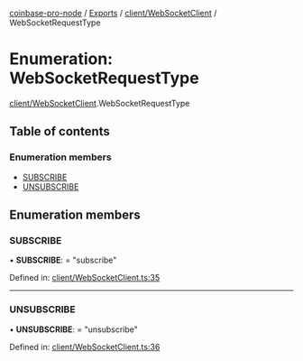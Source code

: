 [coinbase-pro-node](../README.md) / [Exports](../modules.md) / [client/WebSocketClient](../modules/client_websocketclient.md) / WebSocketRequestType

# Enumeration: WebSocketRequestType

[client/WebSocketClient](../modules/client_websocketclient.md).WebSocketRequestType

## Table of contents

### Enumeration members

- [SUBSCRIBE](client_websocketclient.websocketrequesttype.md#subscribe)
- [UNSUBSCRIBE](client_websocketclient.websocketrequesttype.md#unsubscribe)

## Enumeration members

### SUBSCRIBE

• **SUBSCRIBE**: = "subscribe"

Defined in: [client/WebSocketClient.ts:35](https://github.com/bennycode/coinbase-pro-node/blob/004782e/src/client/WebSocketClient.ts#L35)

___

### UNSUBSCRIBE

• **UNSUBSCRIBE**: = "unsubscribe"

Defined in: [client/WebSocketClient.ts:36](https://github.com/bennycode/coinbase-pro-node/blob/004782e/src/client/WebSocketClient.ts#L36)
